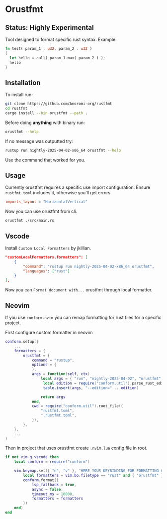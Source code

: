 # Orustfmt

## Status: Highly Experimental

Tool designed to format specific rust syntax.
Example:

```rust
fn test( param_1 : u32, param_2 : u32 )
{
  let hello = call( param_1.max( param_2 ) );
  hello
}
```

## Installation

To install run:

```bash
git clone https://github.com/Anoromi-org/rustfmt
cd rustfmt
cargo install --bin orustfmt --path .
```

Before doing **anything** with binary run:

```bash
orustfmt --help
```

If no message was outputted try:

```bash
rustup run nightly-2025-04-02-x86_64 orustfmt --help
```

Use the command that worked for you.

## Usage

Currently orustfmt requires a specific use import configuration. Ensure `rustfmt.toml` includes it, otherwise you'll get errors.

```toml
imports_layout = "HorizontalVertical"
```

Now you can use orustfmt from cli.

```bash
orustfmt ./src/main.rs
```

## Vscode

Install `Custom Local Formatters` by jkillian.

```json
"customLocalFormatters.formatters": [
	{
		"command": "rustup run nightly-2025-04-02-x86_64 orustfmt",
		"languages": ["rust"]
	}
],
```

Now you can `Format document with...` orustfmt through local formatter.

## Neovim

If you use `conform.nvim` you can remap formatting for rust files for a specific project.

First configure custom formatter in neovim

```lua
conform.setup({
	...
	formatters = {
		orustfmt = {
			command = "rustup",
			options = {
			},
			args = function(self, ctx)
				local args = { "run", "nightly-2025-04-02", "orustfmt", "--emit=stdout" }
				 local edition = require("conform.util").parse_rust_edition(ctx.dirname) or self.options.default_edition
				 table.insert(args, "--edition=" .. edition)

				return args
			end,
			cwd = require("conform.util").root_file({
				"rustfmt.toml",
				".rustfmt.toml",
			}),
		},
	},
	...
)
```

Then in project that uses orustfmt create `.nvim.lua` config file in root.

```lua
if not vim.g.vscode then
	local conform = require("conform")

	vim.keymap.set({ "n", "v" }, "HERE YOUR KEYBINDING FOR FORMATTING CODE", function()
		local formatters = vim.bo.filetype == "rust" and { "orustfmt" } or nil
		conform.format({
			lsp_fallback = true,
			async = false,
			timeout_ms = 10000,
			formatters = formatters
		})
	end)
end

```
